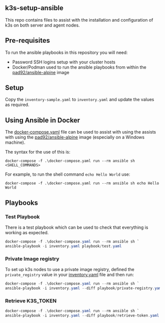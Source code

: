 k3s-setup-ansible
----
This repo contains files to assist with the installation and configuration of k3s on both server and agent nodes.

## Pre-requisites 

To run the ansible playbooks in this repository you will need:

* Password SSH logins setup with your cluster hosts
* Docker/Podman used to run the ansible playbooks from within the [pad92/ansible-alpine](https://hub.docker.com/r/pad92/ansible-alpine/) image

## Setup

Copy the ``inventory-sample.yaml`` to `inventory.yaml` and update the values as required.

## Using Ansible in Docker

The [docker-compose.yaml](./docker-compose.yaml) file can be used to assist with using the assists with using the 
[pad92/ansible-alpine](https://hub.docker.com/r/pad92/ansible-alpine/) image (especially on a Windows machine). 

The syntax for the use of this is:

```shell
docker-compose -f .\docker-compose.yaml run --rm ansible sh <SHELL_COMMANDS>
```

For example, to run the shell command `echo Hello World` use:

```shell
docker-compose -f .\docker-compose.yaml run --rm ansible sh echo Hello World
```

## Playbooks

### Test Playbook

There is a test playbook which can be used to check that everything is working as expected.

```powershell
docker-compose -f .\docker-compose.yaml run --rm ansible sh `
ansible-playbook -i inventory.yaml playbook/test.yaml
```

### Private Image registry

To set up k3s nodes to use a private image registry, defined the `private_registry` value in your [inventory.yaml](./inventory.yaml)
file and then run:

```powershell
docker-compose -f .\docker-compose.yaml run --rm ansible sh `
ansible-playbook -i inventory.yaml --diff playbook/private-registry.yaml
```

### Retrieve K3S_TOKEN

```powershell
docker-compose -f .\docker-compose.yaml run --rm ansible sh `
ansible-playbook -i inventory.yaml --diff playbook/retrieve-token.yaml
```
